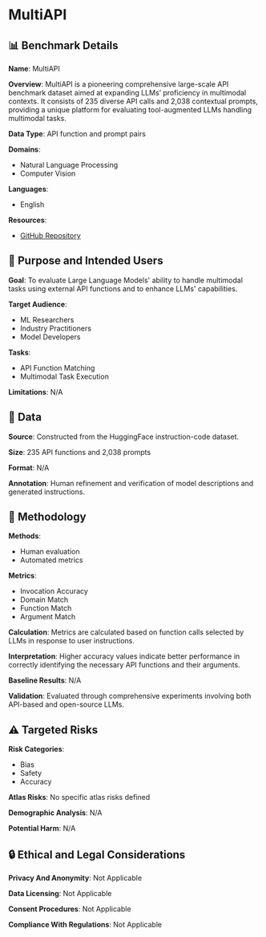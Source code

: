 # MultiAPI

## 📊 Benchmark Details

**Name**: MultiAPI

**Overview**: MultiAPI is a pioneering comprehensive large-scale API benchmark dataset aimed at expanding LLMs’ proficiency in multimodal contexts. It consists of 235 diverse API calls and 2,038 contextual prompts, providing a unique platform for evaluating tool-augmented LLMs handling multimodal tasks.

**Data Type**: API function and prompt pairs

**Domains**:
- Natural Language Processing
- Computer Vision

**Languages**:
- English

**Resources**:
- [GitHub Repository](https://github.com/HaroldLiuJ/MultiAPI)

## 🎯 Purpose and Intended Users

**Goal**: To evaluate Large Language Models' ability to handle multimodal tasks using external API functions and to enhance LLMs' capabilities.

**Target Audience**:
- ML Researchers
- Industry Practitioners
- Model Developers

**Tasks**:
- API Function Matching
- Multimodal Task Execution

**Limitations**: N/A

## 💾 Data

**Source**: Constructed from the HuggingFace instruction-code dataset.

**Size**: 235 API functions and 2,038 prompts

**Format**: N/A

**Annotation**: Human refinement and verification of model descriptions and generated instructions.

## 🔬 Methodology

**Methods**:
- Human evaluation
- Automated metrics

**Metrics**:
- Invocation Accuracy
- Domain Match
- Function Match
- Argument Match

**Calculation**: Metrics are calculated based on function calls selected by LLMs in response to user instructions.

**Interpretation**: Higher accuracy values indicate better performance in correctly identifying the necessary API functions and their arguments.

**Baseline Results**: N/A

**Validation**: Evaluated through comprehensive experiments involving both API-based and open-source LLMs.

## ⚠️ Targeted Risks

**Risk Categories**:
- Bias
- Safety
- Accuracy

**Atlas Risks**:
No specific atlas risks defined

**Demographic Analysis**: N/A

**Potential Harm**: N/A

## 🔒 Ethical and Legal Considerations

**Privacy And Anonymity**: Not Applicable

**Data Licensing**: Not Applicable

**Consent Procedures**: Not Applicable

**Compliance With Regulations**: Not Applicable
